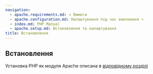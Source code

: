 ```yaml
---
navigation:
  - apache.requirements.md: « Вимоги
  - apache.configuration.md: Налаштування під час виконання »
  - index.md: PHP Manual
  - apache.setup.md: Встановлення та налаштування
title: Встановлення
---
```

## Встановлення

Установка PHP як модуля Apache описана в [відповідному розділі](install.md)
